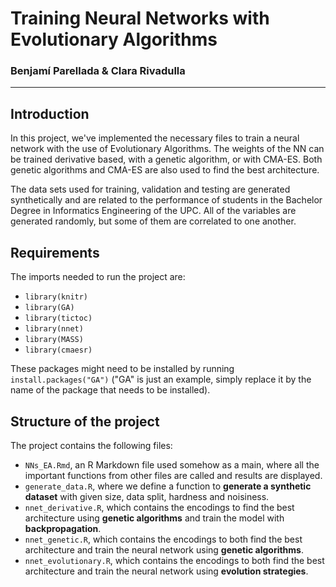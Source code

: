 # Training Neural Networks with Evolutionary Algorithms 
### Benjamí Parellada & Clara Rivadulla
---
## Introduction
In this project, we've implemented the necessary files to train a neural network with the use of Evolutionary Algorithms. The weights of the NN can be trained derivative based, with a genetic algorithm, or with CMA-ES. Both genetic algorithms and CMA-ES are also used to find the best architecture.

The data sets used for training, validation and testing are generated synthetically and are related to the performance of students in the Bachelor Degree in Informatics Engineering of the UPC. All of the variables are generated randomly, but some of them are correlated to one another.

## Requirements
The imports needed to run the project are:

- `library(knitr)`
- `library(GA)`
- `library(tictoc)`
- `library(nnet)`
- `library(MASS)`
- `library(cmaesr)`

These packages might need to be installed by running `install.packages("GA")` ("GA" is just an example, simply replace it by the name of the package that needs to be installed). 

## Structure of the project

The project contains the following files:
- `NNs_EA.Rmd`, an R Markdown file used somehow as a main, where all the important functions from other files are called and results are displayed. 
- `generate_data.R`, where we define a function to **generate a synthetic dataset** with given size, data split, hardness and noisiness.
- `nnet_derivative.R`, which contains the encodings to find the best architecture using **genetic algorithms** and train the model with **backpropagation**. 
- `nnet_genetic.R`, which contains the encodings to both find the best architecture and train the neural network using **genetic algorithms**.
- `nnet_evolutionary.R`, which contains the encodings to both find the best architecture and train the neural network using **evolution strategies**.